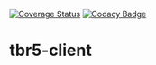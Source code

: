 [![Coverage Status](https://coveralls.io/repos/github/OpenSRP/opensrp-client-tbr/badge.svg?branch=master)](https://coveralls.io/github/OpenSRP/opensrp-client-tbr?branch=master) [![Codacy Badge](https://api.codacy.com/project/badge/Grade/dc02409d7b474ec799d95dc63d616e7a)](https://www.codacy.com/app/OpenSRP/opensrp-client-tbr?utm_source=github.com&utm_medium=referral&utm_content=OpenSRP/opensrp-client-tbr&utm_campaign=badger)

# tbr5-client
